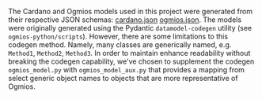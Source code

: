 The Cardano and Ogmios models used in this project were generated from their respective JSON schemas: [cardano.json](https://ogmios.dev/cardano.json) [ogmios.json](https://ogmios.dev/ogmios.json). The models were originally generated using the Pydantic `datamodel-codegen` utility (see `ogmios-python/scripts`). However, there are some limitations to this codegen method. Namely, many classes are generically named, e.g. `Method1`, `Method2`, `Method3`. In order to maintain enhance readability without breaking the codegen capability, we've chosen to supplement the codegen `ogmios_model.py` with `ogmios_model_aux.py` that provides a mapping from select generic object names to objects that are more representative of Ogmios.
